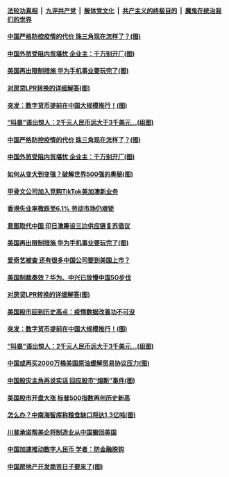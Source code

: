 

####  [法轮功真相](../../../../basic/blob/master/README.md?t=08201002) &nbsp;|&nbsp; [九评共产党](../../../../9ping.md/blob/master/README.md?t=08201002) &nbsp;|&nbsp; [解体党文化](../../../../jtdwh.md/blob/master/README.md?t=08201002)  &nbsp;|&nbsp; [共产主义的终极目的](../../../../gczydzjmd.md/blob/master/README.md?t=08201002) &nbsp;|&nbsp; [魔鬼在统治我们的世界](../../../../mgztzwmdsj.md/blob/master/README.md?t=08201002) 

#### [中国严格防控疫情的代价 珠三角现在怎样了？(图)](../pages/p5/943540.md?t=08201002) 

#### [中国外贸受阻内贸堪忧 企业主：千万别开厂(图)](../pages/p5/943536.md?t=08201002) 

#### [美国再出限制措施 华为手机事业要玩完了(图)](../pages/p5/943520.md?t=08201002) 

#### [对房贷LPR转换的详细解答(图)](../pages/p5/943456.md?t=08201002) 

#### [突发：数字货币提前在中国大规模推行！(图)](../pages/p5/943460.md?t=08201002) 

#### [“叫兽”语出惊人：2千元人民币远大于3千美元…(组图)](../pages/p5/943455.md?t=08201002) 

#### [中国严格防控疫情的代价 珠三角现在怎样了？(图)](../pages/p5/943540.md?t=08201002) 

#### [中国外贸受阻内贸堪忧 企业主：千万别开厂(图)](../pages/p5/943536.md?t=08201002) 

#### [如何从变大到变强？破解世界500强的奥秘(图)](../pages/p5/943539.md?t=08201002) 

#### [甲骨文公司加入竞购TikTok美加澳新业务](../pages/p5/943529.md?t=08201002) 

#### [香港失业率微跌至6.1% 劳动市场仍艰钜](../pages/p5/943522.md?t=08201002) 

#### [意图取代中国 印日澳筹设三边供应链复苏倡议](../pages/p5/943521.md?t=08201002) 

#### [美国再出限制措施 华为手机事业要玩完了(图)](../pages/p5/943520.md?t=08201002) 

#### [爱奇艺被查 还有很多中国公司要到美国上市？](../pages/p5/943513.md?t=08201002) 

#### [美国制裁奏效？华为、中兴已放慢中国5G步伐](../pages/p5/943511.md?t=08201002) 

#### [对房贷LPR转换的详细解答(图)](../pages/p5/943456.md?t=08201002) 

#### [美国股市回到历史高点：疫情数据改善功不可没](../pages/p5/943474.md?t=08201002) 

#### [突发：数字货币提前在中国大规模推行！(图)](../pages/p5/943460.md?t=08201002) 

#### [“叫兽”语出惊人：2千元人民币远大于3千美元…(组图)](../pages/p5/943455.md?t=08201002) 

#### [中国或再买2000万桶美国原油缓解贸易协议压力(图)](../pages/p5/943435.md?t=08201002) 

#### [中国股灾主角再说实话 回应股市“熔断”事件(图)](../pages/p5/943424.md?t=08201002) 

#### [美国股市开盘大涨 标普500指数再创历史新高](../pages/p5/943413.md?t=08201002) 

#### [怎么办？中南海智库称粮食缺口将达1.3亿吨(图)](../pages/p5/943408.md?t=08201002) 

#### [川普承诺帮美企将制造业从中国搬回美国](../pages/p5/943403.md?t=08201002) 

#### [中国加速推动数字人民币 学者：防金融脱钩](../pages/p5/943400.md?t=08201002) 

#### [中国房地产开发商苦日子要来了(图)](../pages/p5/943319.md?t=08201002) 

